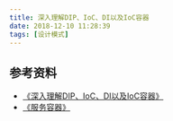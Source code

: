 ```yaml
---
title: 深入理解DIP、IoC、DI以及IoC容器
date: 2018-12-10 11:28:39
tags: [设计模式]
---
```


## 参考资料

- [《深入理解DIP、IoC、DI以及IoC容器》](http://www.cnblogs.com/liuhaorain/p/3747470.html)
- [《服务容器》](https://laravel-china.org/docs/laravel/5.7/container/2249)